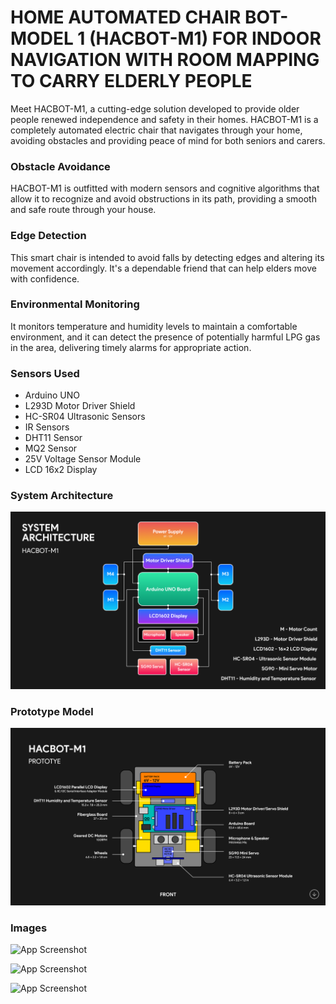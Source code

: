 
# HOME AUTOMATED CHAIR BOT-MODEL 1 (HACBOT-M1) FOR INDOOR NAVIGATION WITH ROOM MAPPING TO CARRY ELDERLY PEOPLE

Meet HACBOT-M1, a cutting-edge solution developed to provide older people renewed independence and safety in their homes. HACBOT-M1 is a completely automated electric chair that navigates through your home, avoiding obstacles and providing peace of mind for both seniors and carers.

### Obstacle Avoidance

HACBOT-M1 is outfitted with modern sensors and cognitive algorithms that allow it to recognize and avoid obstructions in its path, providing a smooth and safe route through your house.

### Edge Detection

This smart chair is intended to avoid falls by detecting edges and altering its movement accordingly. It's a dependable friend that can help elders move with confidence.

### Environmental Monitoring

It monitors temperature and humidity levels to maintain a comfortable environment, and it can detect the presence of potentially harmful LPG gas in the area, delivering timely alarms for appropriate action.

### Sensors Used

* Arduino UNO
* L293D Motor Driver Shield
* HC-SR04 Ultrasonic Sensors
* IR Sensors
* DHT11 Sensor 
* MQ2 Sensor
* 25V Voltage Sensor Module
* LCD 16x2 Display


### System Architecture

![App Screenshot](https://github.com/vishnu1002/hacbot-m1-iot/blob/aa3221d255c60774adbe0c1d0d3f1575ab5c8265/images/System%20Architecture.png)

### Prototype Model

![App Screenshot](https://github.com/vishnu1002/hacbot-m1-iot/blob/aa3221d255c60774adbe0c1d0d3f1575ab5c8265/images/PROTOTYPE.png)

### Images

![App Screenshot](https://github.com/vishnu1002/hacbot-m1-iot/blob/aa3221d255c60774adbe0c1d0d3f1575ab5c8265/images/image1.png)

![App Screenshot](https://github.com/vishnu1002/hacbot-m1-iot/blob/aa3221d255c60774adbe0c1d0d3f1575ab5c8265/images/image2.png)

![App Screenshot](https://github.com/vishnu1002/hacbot-m1-iot/blob/aa3221d255c60774adbe0c1d0d3f1575ab5c8265/images/image3.png)
